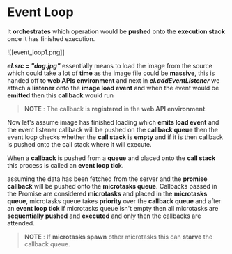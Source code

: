 # **Event Loop**

It **orchestrates** which operation would be **pushed** onto the **execution stack** once it has finished execution.

![[event_loop1.png]]

***el.src = "dog.jpg"*** essentially means to load the image from the source which could take a lot of **time** as the image file could be **massive**, this is handed off to **web APIs environment** and next in ***el.addEventListener*** we attach a **listener** onto the **image load event** and when the event would be **emitted** then this **callback** would run

> **NOTE** :  The callback is **registered** in the **web API environment**.

Now let's assume image has finished loading which **emits load event** and the event listener callback will be pushed on the **callback queue** then the event loop checks whether the **call stack** is **empty** and if it is then callback is pushed onto the call stack where it will execute.

When a **callback** is pushed from a **queue** and placed onto the **call stack** this process is called an **event loop tick**.

assuming the data has been fetched from the server and the **promise callback** will be pushed onto the **microtasks queue**. Callbacks passed in the Promise are considered **microtasks** and placed in the **microtasks queue**, microtasks queue takes **priority** over the **callback queue** and  after an **event loop tick** if microtasks queue isn't empty then all microtasks are **sequentially pushed** and **executed** and only then the callbacks are attended.

> **NOTE** : If **microtasks spawn** other microtasks this can **starve** the callback queue.
